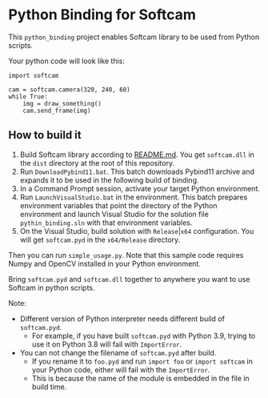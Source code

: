 # Python Binding for Softcam

This `python_binding` project enables Softcam library to be used from Python scripts.

Your python code will look like this:

```
import softcam

cam = softcam.camera(320, 240, 60)
while True:
    img = draw_something()
    cam.send_frame(img)
```

## How to build it

1. Build Softcam library according to [README.md](../../README.md#how-to-build-the-library). You get `softcam.dll` in the `dist` directory at the root of this repository.
2. Run `DownloadPybind11.bat`. This batch downloads Pybind11 archive and expands it to be used in the following build of binding.
3. In a Command Prompt session, activate your target Python environment.
4. Run `LaunchVisualStudio.bat` in the environment. This batch prepares environment variables that point the directory of the Python environment and launch Visual Studio for the solution file `pythin_binding.sln` with that environment variables.
5. On the Visual Studio, build solution with `Release`|`x64` configuration. You will get `softcam.pyd` in the `x64/Release` directory.

Then you can run `simple_usage.py`. Note that this sample code requires Numpy and OpenCV installed in your Python environment.

Bring `softcam.pyd` and `softcam.dll` together to anywhere you want to use Softcam in python scripts.

Note:

- Different version of Python interpreter needs different build of `softcam.pyd`.
    - For example, if you have built `softcam.pyd` with Python 3.9, trying to use it on Python 3.8 will fail with `ImportError`.
- You can not change the filename of `softcam.pyd` after build.
    - If you rename it to `foo.pyd` and run `import foo` or `import softcam` in your Python code, either will fail with the `ImportError`.
    - This is because the name of the module is embedded in the file in build time.
